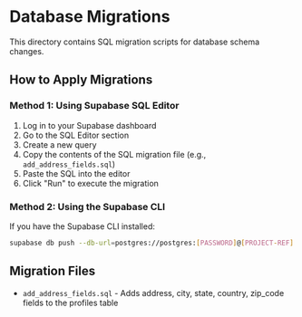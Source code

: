 # Database Migrations

This directory contains SQL migration scripts for database schema changes.

## How to Apply Migrations

### Method 1: Using Supabase SQL Editor

1. Log in to your Supabase dashboard
2. Go to the SQL Editor section
3. Create a new query
4. Copy the contents of the SQL migration file (e.g., `add_address_fields.sql`)
5. Paste the SQL into the editor
6. Click "Run" to execute the migration

### Method 2: Using the Supabase CLI

If you have the Supabase CLI installed:

```bash
supabase db push --db-url=postgres://postgres:[PASSWORD]@[PROJECT-REF].supabase.co:5432/postgres
```

## Migration Files

- `add_address_fields.sql` - Adds address, city, state, country, zip_code fields to the profiles table 